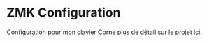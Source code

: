 # ZMK Configuration

Configuration pour mon clavier Corne plus de détail sur le projet [ici](http://vladimirtrois.github.io/corne/).
